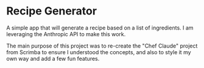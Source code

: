 # Recipe Generator

A simple app that will generate a recipe based on a list of ingredients. I am leveraging the Anthropic API to make this work.

The main purpose of this project was to re-create the "Chef Claude" project from Scrimba to ensure I understood the concepts, and also to style it my own way and add a few fun features.
